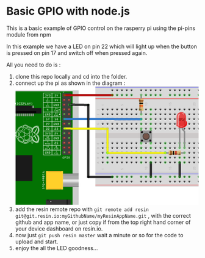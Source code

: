 # Basic GPIO with node.js
This is a basic example of GPIO control on the rasperry pi using the pi-pins module from npm

In this example we have a LED on pin 22 which will light up when the button is pressed on pin 17 and switch off when pressed again.

All you need to do is :
1. clone this repo locally  and cd into the folder.
1. connect up the pi as shown in the diagram :
![Circuit diagram](/docs/images/basic-gpio-diagram_bb.png)
1. add the resin remote repo with `git remote add resin git@git.resin.io:myGithubName/myResinAppName.git` , with the correct github and app name, or just copy if from the top right hand corner of your device dashboard on resin.io.
1. now just `git push resin master` wait a minute or so for the code to upload and start.
1. enjoy the all the LED goodness...

